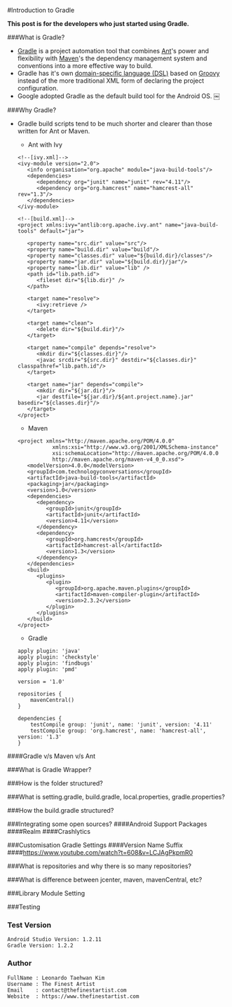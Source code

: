 #Introduction to Gradle

**This post is for the developers who just started using Gradle.**


###What is Gradle?

   * [Gradle](https://gradle.org/) is a project automation tool that combines [Ant](http://en.wikipedia.org/wiki/Apache_Ant)'s power and flexibility with [Maven](http://en.wikipedia.org/wiki/Apache_Maven)'s the dependency management system and conventions into a more effective way to build.
   * Gradle has it's own [domain-specific language (DSL)](http://en.wikipedia.org/wiki/Domain-specific_language) based on [Groovy](http://groovy-lang.org/) instead of the more traditional XML form of declaring the project configuration.
   * Google adopted Gradle as the default build tool for the Android OS.
￼

###Why Gradle?

   * Gradle build scripts tend to be much shorter and clearer than those written for Ant or Maven.

      * Ant with Ivy
      ```
      <!--[ivy.xml]-->
      <ivy-module version="2.0">
         <info organisation="org.apache" module="java-build-tools"/>
         <dependencies>
            <dependency org="junit" name="junit" rev="4.11"/>
            <dependency org="org.hamcrest" name="hamcrest-all" rev="1.3"/>
         </dependencies>
      </ivy-module>

      <!--[build.xml]-->
      <project xmlns:ivy="antlib:org.apache.ivy.ant" name="java-build-tools" default="jar">

         <property name="src.dir" value="src"/>
         <property name="build.dir" value="build"/>
         <property name="classes.dir" value="${build.dir}/classes"/>
         <property name="jar.dir" value="${build.dir}/jar"/>
         <property name="lib.dir" value="lib" />
         <path id="lib.path.id">
            <fileset dir="${lib.dir}" />
         </path>

         <target name="resolve">
            <ivy:retrieve />
         </target>

         <target name="clean">
            <delete dir="${build.dir}"/>
         </target>

         <target name="compile" depends="resolve">
            <mkdir dir="${classes.dir}"/>
            <javac srcdir="${src.dir}" destdir="${classes.dir}" classpathref="lib.path.id"/>
         </target>

         <target name="jar" depends="compile">
            <mkdir dir="${jar.dir}"/>
            <jar destfile="${jar.dir}/${ant.project.name}.jar" basedir="${classes.dir}"/>
         </target>
      </project>
      ```

      * Maven
      ```
      <project xmlns="http://maven.apache.org/POM/4.0.0"
                 xmlns:xsi="http://www.w3.org/2001/XMLSchema-instance"
                 xsi:schemaLocation="http://maven.apache.org/POM/4.0.0
                 http://maven.apache.org/maven-v4_0_0.xsd">
         <modelVersion>4.0.0</modelVersion>
         <groupId>com.technologyconversations</groupId>
         <artifactId>java-build-tools</artifactId>
         <packaging>jar</packaging>
         <version>1.0</version>
         <dependencies>
            <dependency>
               <groupId>junit</groupId>
               <artifactId>junit</artifactId>
               <version>4.11</version>
            </dependency>
            <dependency>
               <groupId>org.hamcrest</groupId>
               <artifactId>hamcrest-all</artifactId>
               <version>1.3</version>
            </dependency>
         </dependencies>
         <build>
            <plugins>
               <plugin>
                  <groupId>org.apache.maven.plugins</groupId>
                  <artifactId>maven-compiler-plugin</artifactId>
                  <version>2.3.2</version>
               </plugin>
            </plugins>
         </build>
      </project>
      ```
      
      * Gradle
      ```
      apply plugin: 'java'
      apply plugin: 'checkstyle'
      apply plugin: 'findbugs'
      apply plugin: 'pmd'

      version = '1.0'

      repositories {
          mavenCentral()
      }

      dependencies {
          testCompile group: 'junit', name: 'junit', version: '4.11'
          testCompile group: 'org.hamcrest', name: 'hamcrest-all', version: '1.3'
      }
      ```

####Gradle v/s Maven v/s Ant

###What is Gradle Wrapper?

###How is the folder structured?

###What is setting.gradle, build.gradle, local.properties, gradle.properties?

###How the build.gradle structured?

###Integrating some open sources?
####Android Support Packages
####Realm
####Crashlytics

###Customisation Gradle Settings
####Version Name Suffix
####https://www.youtube.com/watch?t=608&v=LCJAgPkpmR0

###What is repositories and why there is so many repositories?

###What is difference between jcenter, maven, mavenCentral, etc?

###Library Module Setting

###Testing

### Test Version
    Android Studio Version: 1.2.11
    Gradle Version: 1.2.2

### Author
    FullName : Leonardo Taehwan Kim
    Username : The Finest Artist
    Email    : contact@thefinestartist.com
    Website  : https://www.thefinestartist.com
